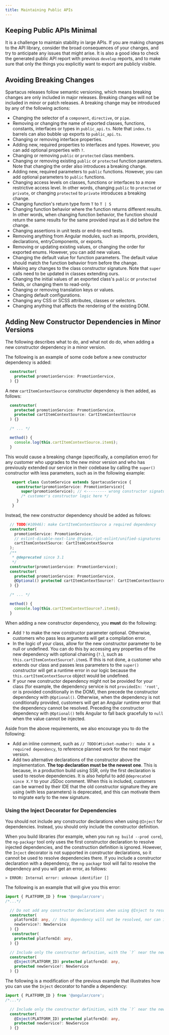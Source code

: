 ```yaml
---
title: Maintaining Public APIs
---
```


## Keeping Public APIs Minimal

It is a challenge to maintain stability in large APIs. If you are making changes to the API library, consider the broad consequences of your changes, and try to anticipate any issues that might arise. It is also a good idea to check the generated public API report with previous `develop` reports, and to make sure that only the things you explicitly want to export are publicly visible.

## Avoiding Breaking Changes

Spartacus releases follow semantic versioning, which means breaking changes are only included in major releases. Breaking changes will not be included in minor or patch releases. A breaking change may be introduced by any of the following actions:

- Changing the selector of a `component`, `directive`, or `pipe`.
- Removing or changing the name of exported classes, functions, constants, interfaces or types in `public_api.ts`. Note that `index.ts` barrels can also bubble up exports to `public_api.ts`.
- Changing or removing interface properties.
- Adding new, required properties to interfaces and types. However, you can add optional properties with `?`.
- Changing or removing `public` or `protected` class members.
- Changing or removing existing `public` or `protected` function parameters. Note that changing the order also introduces a breaking change.
- Adding new, required parameters to `public` functions. However, you can add optional parameters to `public` functions.
- Changing access levels on classes, functions or interfaces to a more restrictive access level. In other words, changing `public` to `protected` or `private`, or changing `protected` to `private` introduces a breaking change.
- Changing function's return type form `T` to `T | S`
- Changing function behavior where the function returns different results. In other words, when changing function behavior, the function should return the same results for the same provided input as it did before the change.
- Changing assertions in unit tests or end-to-end tests.
- Removing anything from Angular modules, such as imports, providers, declarations, entryComponents, or exports.
- Removing or updating existing values, or changing the order for exported enums. However, you can add new values.
- Changing the default value for function parameters. The default value should match the function behavior from before the change.
- Making any changes to the class constructor signature. Note that `super` calls need to be updated in classes extending ours.
- Changing the initial values of an exported class's `public` or `protected` fields, or changing them to read-only.
- Changing or removing translation keys or values.
- Changing default configurations.
- Changing any CSS or SCSS attributes, classes or selectors.
- Changing anything that affects the rendering of the existing DOM.

## Adding New Constructor Dependencies in Minor Versions

The following describes what to do, and what not do do, when adding a new constructor dependency in a minor version.

The following is an example of some code before a new constructor dependency is added:

```ts
  constructor(
    protected promotionService: PromotionService,
  ) {}
```

A new `cartItemContextSource` constructor dependency is then added, as follows:

```ts
  constructor(
    protected promotionService: PromotionService,
    protected cartItemContextSource: CartItemContextSource
  ) {}

  /* ... */

  method() {
    console.log(this.cartItemContextSource.item$);
  }
```

This would cause a breaking change (specifically, a compilation error) for any customer who upgrades to the new minor version and who has previously extended our service in their codebase by calling the `super()` constructor with less parameters, such as in the following example:

```ts
   export class CustomService extends SpartacusService {
     constructor(promotionService: PromotionService){
       super(promotionService); // <--------- wrong constructor signature
       /* customer's constructor logic here */
     }
   }
   ```

Instead, the new constructor dependency should be added as follows:

```ts
  // TODO(#10946): make CartItemContextSource a required dependency
  constructor(
    promotionService: PromotionService,
    // eslint-disable-next-line @typescript-eslint/unified-signatures
    cartItemContextSource: CartItemContextSource
  );
  /**
   * @deprecated since 3.1
   */
  constructor(promotionService: PromotionService);
  constructor(
    protected promotionService: PromotionService,
    @Optional() protected cartItemContextSource?: CartItemContextSource
  ) {}

  /* ... */

  method() {
    console.log(this.cartItemContextSource?.item$);
  }
```

When adding a new constructor dependency, you **must** do the following:

- Add `?` to make the new constructor parameter optional. Otherwise, customers who pass less arguments will get a compilation error.
- In the logic of your class, allow for the new constructor parameter to be null or undefined. You can do this by accessing any properties of the new dependency with optional chaining (`?.`), such as `this.cartItemContextSource?.item$`. If this is not done, a customer who extends our class and passes less parameters to the `super()` constructor will get a runtime error in our logic because the `this.cartItemContextSource` object would be undefined.
- If your new constructor dependency might not be provided for your class (for example, the dependency service is not `providedIn: 'root'`, or is provided conditionally in the DOM), then precede the constructor dependency with `@Optional()`. Otherwise, when the dependency is not conditionally provided, customers will get an Angular runtime error that the dependency cannot be resolved. Preceding the constructor dependency with `@Optional()` tells Angular to fall back gracefully to `null` when the value cannot be injected.

Aside from the above requirements, we also encourage you to do the following:

- Add an inline comment, such as `// TODO(#ticket-number): make X a required dependency`, to reference planned work for the next major version.
- Add two alternative declarations of the constructor above the implementation. **The top declaration must be the newest one**. This is because, in a production build using SSR, only the first declaration is used to resolve dependencies. It is also helpful to add `@deprecated since X.Y` to your JSDoc comment. When this is included, customers can be warned by their IDE that the old constructor signature they are using (with less parameters) is deprecated, and this can motivate them to migrate early to the new signature.

### Using the Inject Decorator for Dependencies

You should not include any constructor declarations when using `@Inject` for dependencies. Instead, you should only include the constructor definition.

When you build libraries (for example, when you run `ng build --prod core`), the `ng-packagr` tool only uses the first constructor declaration to resolve injected dependencies, and the construction definition is ignored. However, the `Inject` decorator is not supported in constructor declarations, so it cannot be used to resolve dependencies there. If you include a constructor declaration with a dependency, the `ng-packagr` tool will fail to resolve the dependency and you will get an error, as follows:

```shell
> ERROR: Internal error: unknown identifier []
```

The following is an example that will give you this error:

```typescript
import { PLATFORM_ID } from '@angular/core';
/*...*/

  // Do not add any constructor declarations when using @Inject to resolve a dependency
  constructor(
    platformId: any, // this dependency will not be resolved, nor can it be fixed with @Inject, because the Inject decorator is not supported here!
    newService?: NewService
  ) {}
   constructor(
    protected platformId: any,
  ) {}

  // Include only the constructor definition, with the `?` near the new dependency:
  constructor(
    @Inject(PLATFORM_ID) protected platformId: any,
    protected newService?: NewService
  ) {}
```

The following is a modification of the previous example that illustrates how you can use the `Inject` decorator to handle a dependency:

```typescript
import { PLATFORM_ID } from '@angular/core';
/*...*/

  // Include only the constructor definition, with the `?` near the new dependency:
  constructor(
    @Inject(PLATFORM_ID) protected platformId: any,
    protected newService?: NewService
  ) {}
```
